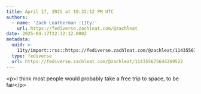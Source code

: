 ```yaml
---
title: April 17, 2025 at 10:32:12 PM UTC
authors:
  - name: 'Zach Leatherman :11ty:'
    url: https://fediverse.zachleat.com/@zachleat
date: 2025-04-17T22:32:12.000Z
metadata:
  uuid: >-
    11ty/import::rss::https://fediverse.zachleat.com/@zachleat/114355675644269522
  type: fediverse
  url: https://fediverse.zachleat.com/@zachleat/114355675644269522
---
```

\<p>I think most people would probably take a free trip to space, to be fair\</p>